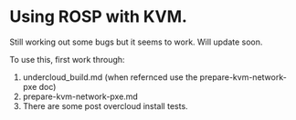 # Using ROSP with KVM.

Still working out some bugs but it seems to work. Will update soon.

To use this, first work through:

1) undercloud_build.md (when refernced use the prepare-kvm-network-pxe doc)  
2) prepare-kvm-network-pxe.md  
3) There are some post overcloud install tests.  
